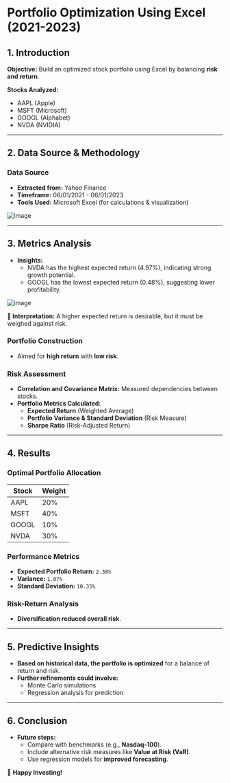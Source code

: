 # Portfolio Optimization Using Excel (2021-2023)

## 1. Introduction

**Objective:** Build an optimized stock portfolio using Excel by balancing **risk and return**.

**Stocks Analyzed:**
- AAPL (Apple)
- MSFT (Microsoft)
- GOOGL (Alphabet)
- NVDA (NVIDIA)

---

## 2. Data Source & Methodology

### Data Source
- **Extracted from:** Yahoo Finance
- **Timeframe:** 06/01/2021 - 06/01/2023
- **Tools Used:** Microsoft Excel (for calculations & visualization)

![image](https://github.com/user-attachments/assets/5d853b62-f10e-4ce4-acb4-72a831fe81b0)

---

## 3. Metrics Analysis
- **Insights:**
    -  NVDA has the highest expected return (4.97%), indicating strong growth potential.
    -  GOOGL has the lowest expected return (0.48%), suggesting lower profitability.

![image](https://github.com/user-attachments/assets/5187c086-5aeb-4b56-816f-71ceb086d730)

**📌 Interpretation:** A higher expected return is desirable, but it must be weighed against risk.

### Portfolio Construction
- Aimed for **high return** with **low risk**.

### Risk Assessment
- **Correlation and Covariance Matrix:** Measured dependencies between stocks.
- **Portfolio Metrics Calculated:**
  - **Expected Return** (Weighted Average)
  - **Portfolio Variance & Standard Deviation** (Risk Measure)
  - **Sharpe Ratio** (Risk-Adjusted Return)

---

## 4. Results

### Optimal Portfolio Allocation
| Stock  | Weight |
|--------|--------|
| AAPL   | 20%    |
| MSFT   | 40%    |
| GOOGL  | 10%    |
| NVDA   | 30%    |

### Performance Metrics
- **Expected Portfolio Return:** `2.38%`
- **Variance:** `1.07%`
- **Standard Deviation:** `10.35%`


### Risk-Return Analysis
- **Diversification reduced overall risk**.

---

## 5. Predictive Insights
- **Based on historical data, the portfolio is optimized** for a balance of return and risk.
- **Further refinements could involve:**
  - Monte Carlo simulations
  - Regression analysis for prediction

---

## 6. Conclusion
- **Future steps:**
  - Compare with benchmarks (e.g., **Nasdaq-100**).
  - Include alternative risk measures like **Value at Risk (VaR)**.
  - Use regression models for **improved forecasting**.

🚀 **Happy Investing!**
